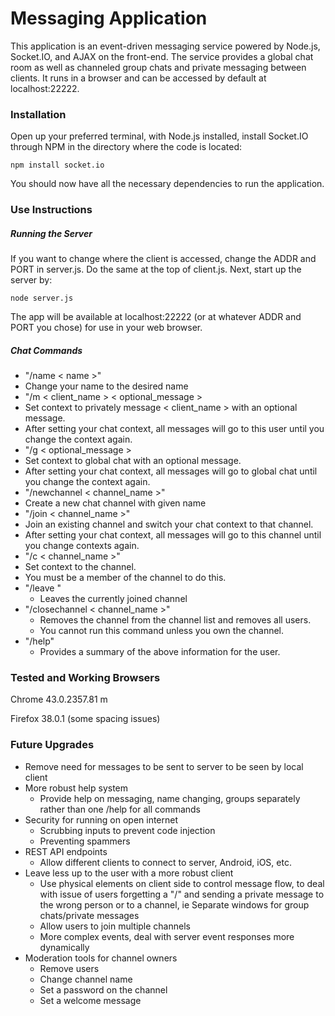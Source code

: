 # Messaging Application
This application is an event-driven messaging service powered by Node.js, Socket.IO, and AJAX on the front-end.  The service provides a global chat room as well as channeled group chats and private messaging between clients.  It runs in a browser and can be accessed by default at localhost:22222.

### Installation

Open up your preferred terminal, with Node.js installed, install Socket.IO through NPM in the directory where the code is located:
```
npm install socket.io
```

You should now have all the necessary dependencies to run the application.

### Use Instructions
##### Running the Server
If you want to change where the client is accessed, change the ADDR and PORT in server.js.  Do the same at the top of client.js.  Next, start up the server by:
```
node server.js
```

The app will be available at localhost:22222 (or at whatever ADDR and PORT you chose) for use in your web browser.

##### Chat Commands
 - "/name  < name >" 
  - Change your name to the desired name
 - "/m < client_name > < optional_message >
  - Set context to privately message < client_name > with an optional message.
  - After setting your chat context, all messages will go to this user until you change the context again.
 - "/g < optional_message >
  - Set context to global chat with an optional message.
  - After setting your chat context, all messages will go to global chat until you change the context again.
 - "/newchannel < channel_name >"
  - Create a new chat channel with given name
 - "/join < channel_name >"
  - Join an existing channel and switch your chat context to that channel.
  - After setting your chat context, all messages will go to this channel until you change contexts again.
 - "/c < channel_name >"
  - Set context to the channel. 
  - You must be a member of the channel to do this.
 - "/leave "
   - Leaves the currently joined channel
 - "/closechannel < channel_name >"
   - Removes the channel from the channel list and removes all users.
   - You cannot run this command unless you own the channel.
 - "/help"
   - Provides a summary of the above information for the user.


### Tested and Working Browsers
Chrome 43.0.2357.81 m

Firefox 38.0.1 (some spacing issues)

### Future Upgrades

- Remove need for messages to be sent to server to be seen by local client
- More robust help system
    - Provide help on messaging, name changing, groups separately rather than one /help for all commands
- Security for running on open internet
    - Scrubbing inputs to prevent code injection
    - Preventing spammers
- REST API endpoints
    - Allow different clients to connect to server, Android, iOS, etc.
- Leave less up to the user with a more robust client
    - Use physical elements on client side to control message flow,
   to deal with issue of users forgetting a "/" and sending a private message 
   to the wrong person or to a channel, ie Separate windows for group chats/private         messages
    - Allow users to join multiple channels
    - More complex events, deal with server event responses more dynamically
- Moderation tools for channel owners
    - Remove users
    - Change channel name
    - Set a password on the channel
    - Set a welcome message


